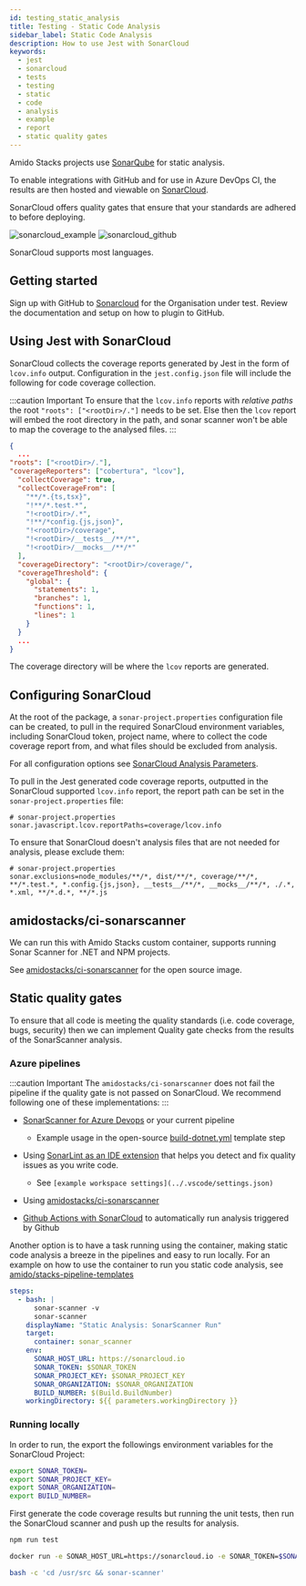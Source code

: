 ```yaml
---
id: testing_static_analysis
title: Testing - Static Code Analysis
sidebar_label: Static Code Analysis
description: How to use Jest with SonarCloud
keywords:
  - jest
  - sonarcloud
  - tests
  - testing
  - static
  - code
  - analysis
  - example
  - report
  - static quality gates
---
```


Amido Stacks projects use [SonarQube](https://docs.sonarqube.org/) for static analysis. 

To enable integrations with GitHub and for use in Azure DevOps CI, the results are then hosted and viewable on [SonarCloud](https://sonarcloud.io/).

SonarCloud offers quality gates that ensure that your standards are adhered to before deploying.

 ![sonarcloud_example](https://amidostacksassets.blob.core.windows.net/docs/assets/sonarcloud_overview.png)
 ![sonarcloud_github](https://amidostacksassets.blob.core.windows.net/docs/assets/sonarcloud_github.png)

SonarCloud supports most languages.

## Getting started

Sign up with GitHub to [Sonarcloud](https://sonarcloud.io) for the Organisation under test. Review the documentation and setup on how to plugin to GitHub.

## Using Jest with SonarCloud

SonarCloud collects the coverage reports generated by Jest in the form of `lcov.info` output. Configuration in the `jest.config.json` file will include the following for code coverage collection.

:::caution Important
To ensure that the `lcov.info` reports with _relative paths_ the root  `"roots": ["<rootDir>/."]` needs to be set. Else then the `lcov` report will embed the root directory in the path, and sonar scanner won't be able to map the coverage to the analysed files.
:::

```json
{
  ...
"roots": ["<rootDir>/."],
"coverageReporters": ["cobertura", "lcov"],
  "collectCoverage": true,
  "collectCoverageFrom": [
    "**/*.{ts,tsx}",
    "!**/*.test.*",
    "!<rootDir>/.*",
    "!**/*config.{js,json}",
    "!<rootDir>/coverage",
    "!<rootDir>/__tests__/**/*",
    "!<rootDir>/__mocks__/**/*"
  ],
  "coverageDirectory": "<rootDir>/coverage/",
  "coverageThreshold": {
    "global": {
      "statements": 1,
      "branches": 1,
      "functions": 1,
      "lines": 1
    }
  }
  ...
}
```

The coverage directory will be where the `lcov` reports are generated.

## Configuring SonarCloud

At the root of the package, a `sonar-project.properties` configuration file can be created, to pull in the required SonarCloud environment variables, including SonarCloud token, project name, where to collect the code coverage report from, and what files should be excluded from analysis.

For all configuration options see [SonarCloud Analysis Parameters](https://sonarcloud.io/documentation/analysis/analysis-parameters/).

To pull in the Jest generated code coverage reports, outputted in the SonarCloud supported `lcov.info` report, the report path can be set in the `sonar-project.properties` file:

```text
# sonar-project.properties
sonar.javascript.lcov.reportPaths=coverage/lcov.info
```

To ensure that SonarCloud doesn't analysis files that are not needed for analysis, please exclude them:

```text
# sonar-project.properties
sonar.exclusions=node_modules/**/*, dist/**/*, coverage/**/*, **/*.test.*, *.config.{js,json}, __tests__/**/*, __mocks__/**/*, ./.*, *.xml, **/*.d.*, **/*.js
```

## amidostacks/ci-sonarscanner

We can run this with Amido Stacks custom container, supports running Sonar Scanner for .NET and NPM projects.

See [amidostacks/ci-sonarscanner](https://hub.docker.com/repository/docker/amidostacks/ci-sonarscanner) for the open source image.

## Static quality gates

To ensure that all code is meeting the quality standards (i.e. code coverage, bugs, security) then we can implement Quality gate checks from the results of the SonarScanner analysis.

### Azure pipelines

:::caution Important
The `amidostacks/ci-sonarscanner` does not fail the pipeline if the quality gate is not passed on SonarCloud. We recommend following one of these implementations:
:::

* [SonarScanner for Azure Devops](https://docs.sonarqube.org/latest/analysis/scan/sonarscanner-for-azure-devops/) or your current pipeline
    * Example usage in the open-source [build-dotnet.yml](https://github.com/amido/stacks-pipeline-templates/blob/831c46811abfeff30833ccb003305692cb7ad2af/azDevOps/azure/templates/jobs/build-dotnet.yml) template step

* Using [SonarLint as an IDE extension](https://www.sonarlint.org) that helps you detect and fix quality issues as you write code.
    * See `[example workspace settings](../.vscode/settings.json)`

* Using [amidostacks/ci-sonarscanner](https://hub.docker.com/repository/docker/amidostacks/ci-sonarscanner)
* [Github Actions with SonarCloud](https://github.com/SonarSource/sonarcloud-github-action) to automatically run analysis triggered by Github

Another option is to have a task running using the container, making static code analysis a breeze in the pipelines and easy to run locally. For an example on how to use the container to run you static code analysis, see [amido/stacks-pipeline-templates](https://github.com/amido/stacks-pipeline-templates/blob/feature/cycle2/azDevOps/azure/templates/v2/steps/test-static-code-sonar.yml)

```yaml
steps:
  - bash: |
      sonar-scanner -v
      sonar-scanner
    displayName: "Static Analysis: SonarScanner Run"
    target:
      container: sonar_scanner
    env:
      SONAR_HOST_URL: https://sonarcloud.io
      SONAR_TOKEN: $SONAR_TOKEN
      SONAR_PROJECT_KEY: $SONAR_PROJECT_KEY
      SONAR_ORGANIZATION: $SONAR_ORGANIZATION
      BUILD_NUMBER: $(Build.BuildNumber)
    workingDirectory: ${{ parameters.workingDirectory }}
```

### Running locally

In order to run, the export the followings environment variables for the
SonarCloud Project:

```bash
export SONAR_TOKEN=
export SONAR_PROJECT_KEY=
export SONAR_ORGANIZATION=
export BUILD_NUMBER=
```

First generate the code coverage results but running the unit tests, then run the SonarCloud scanner and
push up the results for analysis.

```bash
npm run test
```

```bash
docker run -e SONAR_HOST_URL=https://sonarcloud.io -e SONAR_TOKEN=$SONAR_TOKEN -e SONAR_PROJECT_KEY=$SONAR_PROJECT_KEY -e SONAR_ORGANIZATION=$SONAR_ORGANIZATION -e BUILD_NUMBER=1.2.3 -v $(pwd):/usr/src --rm -it amidostacks/ci-sonarscanner /bin/
```

```bash
bash -c 'cd /usr/src && sonar-scanner'
```
